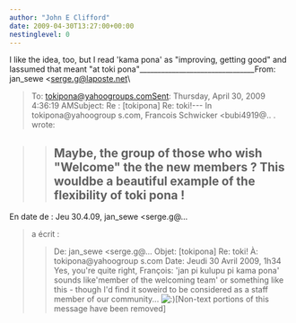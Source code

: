 ```yaml
---
author: "John E Clifford"
date: 2009-04-30T13:27:00+00:00
nestinglevel: 0
---
```

I like the idea, too, but I read 'kama pona' as "improving, getting good" and Iassumed that meant "at toki pona"\_\_\_\_\_\_\_\_\_\_\_\_\_\_\_\_\_\_\_\_\_\_\_\_\_\_\_\_\_\_\_\_From: jan\_sewe <[serge.g@laposte.net](mailto://serge.g@laposte.net)\
>To: [tokipona@yahoogroups.comSent](mailto://tokipona@yahoogroups.comSent): Thursday, April 30, 2009 4:36:19 AMSubject: Re : \[tokipona\] Re: toki!---
 In tokipona@yahoogroup s.com, Francois Schwicker <bubi4919@.. .
> wrote:

>> Maybe, the group of those who wish "Welcome" the the new members ? This wouldbe a beautiful example of the flexibility of toki pona !
>> ---
 En date de : Jeu 30.4.09, jan\_sewe <serge.g@... 
> a écrit :
>> De: jan\_sewe <serge.g@... 
>> Objet: \[tokipona\] Re: toki!
> À: tokipona@yahoogroup s.com
> Date: Jeudi 30 Avril 2009, 1h34
>Yes, you're quite right, François: 'jan pi kulupu pi kama pona' sounds like'member of the welcoming team' or something like this - though I'd find it soweird to be considered as a staff member of our community... ![:)](images/smilies/icon_e_smile.gif "Smile")\[Non-text portions of this message have been removed\]